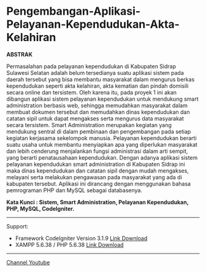 # Pengembangan-Aplikasi-Pelayanan-Kependudukan-Akta-Kelahiran

**ABSTRAK**

Permasalahan pada pelayanan kependudukan di Kabupaten Sidrap Sulawesi Selatan adalah belum tersedianya suatu aplikasi sistem pada daerah tersebut yang bisa membantu masyarakat dalam mengurus berkas kependudukan seperti akta kelahiran, akta kematian dan pindah domisili secara online dan tersistem. Oleh karena itu, pada proyek 1 ini akan dibangun aplikasi sistem pelayanan kependudukan untuk mendukung smart administration berbasis web, sehingga memudahkan masyarakat dalam membuat dokumen tersebut dan memudahkan dinas kependudukan dan catatan sipil untuk dapat mengakses serta mengurus data masyarakat secara tersistem. Smart Administration merupakan kegiatan yang mendukung sentral di dalam pembinaan dan pengembangan pada setiap kegiatan kerjasama sekelompok manusia. Pelayanan kependudukan berarti suatu usaha untuk membantu menyiapkan apa yang diperlukan masyarakat dan lebih cenderung menjalankan fungsi administrasi dalam arti sempit, yang berarti penatausahaan kependudukan. Dengan adanya aplikasi sistem pelayanan kependudukan smart administration di Kabupaten Sidrap ini maka dinas kependudukan dan catatan sipil dengan mudah mengakses, melayani serta melakukan pengawasan pada masyarakat yang ada di kabupaten tersebut. Aplikasi ini dirancang dengan menggunakan bahasa pemrograman PHP dan MySQL sebagai databasenya.

**Kata Kunci : Sistem, Smart Administration, Pelayanan Kependudukan, PHP, MySQL, CodeIgniter.**

-----
Support:
- Framework CodeIgniter Version 3.1.9 [Link Download](https://codeigniter.com/)
- XAMPP 5.6.38 / PHP 5.6.38 [Link Download](https://www.apachefriends.org/download.html)

-----
[Channel Youtube](https://www.youtube.com/channel/UC3giPltx3oAflwwqs2-YYaQ)
